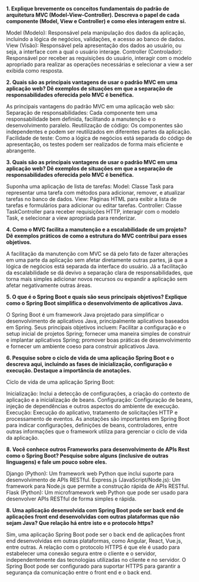 **1. Explique brevemente os conceitos fundamentais do padrão de arquitetura MVC (Model-View-Controller). Descreva o papel de cada componente (Model, View e Controller) e como eles interagem entre si.**

Model (Modelo): Responsável pela manipulação dos dados da aplicação, incluindo a lógica de negócios, validações, e acesso ao banco de dados.
View (Visão): Responsável pela apresentação dos dados ao usuário, ou seja, a interface com a qual o usuário interage.
Controller (Controlador): Responsável por receber as requisições do usuário, interagir com o modelo apropriado para realizar as operações necessárias e selecionar a view a ser exibida como resposta.

**2. Quais são as principais vantagens de usar o padrão MVC em uma aplicação web? Dê exemplos de situações em que a separação de responsabilidades oferecida pelo MVC é benéfica.**

As principais vantagens do padrão MVC em uma aplicação web são:
Separação de responsabilidades: Cada componente tem uma responsabilidade bem definida, facilitando a manutenção e o desenvolvimento paralelo.
Reutilização de código: Os componentes são independentes e podem ser reutilizados em diferentes partes da aplicação.
Facilidade de teste: Como a lógica de negócios está separada do código de apresentação, os testes podem ser realizados de forma mais eficiente e abrangente.

**3. Quais são as principais vantagens de usar o padrão MVC em uma aplicação web? Dê exemplos de situações em que a separação de responsabilidades oferecida pelo MVC é benéfica.**

Suponha uma aplicação de lista de tarefas:
Model: Classe Task para representar uma tarefa com métodos para adicionar, remover, e atualizar tarefas no banco de dados.
View: Páginas HTML para exibir a lista de tarefas e formulários para adicionar ou editar tarefas.
Controller: Classe TaskController para receber requisições HTTP, interagir com o modelo Task, e selecionar a view apropriada para renderizar.

**4. Como o MVC facilita a manutenção e a escalabilidade de um projeto? Dê exemplos práticos de como a estrutura do MVC contribui para esses objetivos.**

A facilitação da manutenção com MVC se dá pelo fato de fazer alterações em uma parte da aplicação sem afetar diretamente outras partes, já que a lógica de negócios está separada da interface do usuário. Já a facilitação da escalabilidade se dá devivo a separação clara de responsabilidades, que torna mais simples adicionar novos recursos ou expandir a aplicação sem afetar negativamente outras áreas.

**5. O que é o Spring Boot e quais são seus principais objetivos? Explique como o Spring Boot simplifica o desenvolvimento de aplicativos Java.**

O Spring Boot é um framework Java projetado para simplificar o desenvolvimento de aplicativos Java, principalmente aplicativos baseados em Spring. Seus principais objetivos incluem:
Facilitar a configuração e o setup inicial de projetos Spring; fornecer uma maneira simples de construir e implantar aplicativos Spring; promover boas práticas de desenvolvimento e fornecer um ambiente coeso para construir aplicativos Java.

**6. Pesquise sobre o ciclo de vida de uma aplicação Spring Boot e o descreva aqui, incluindo as fases de inicialização, configuração e execução. Destaque a importância de anotações.**

Ciclo de vida de uma aplicação Spring Boot:

Inicialização: Inclui a detecção de configurações, a criação do contexto de aplicação e a inicialização de beans.
Configuração: Configuração de beans, injeção de dependências e outros aspectos do ambiente de execução.
Execução: Execução do aplicativo, tratamento de solicitações HTTP e processamento de eventos.
As anotações são importantes em Spring Boot para indicar configurações, definições de beans, controladores, entre outras informações que o framework utiliza para gerenciar o ciclo de vida da aplicação.

**8. Você conhece outros Frameworks para desenvolvimento de APIs Rest como o Spring Boot? Pesquise sobre alguns (inclusive de outras linguagens) e fale um pouco sobre eles.**

Django (Python): Um framework web Python que inclui suporte para desenvolvimento de APIs RESTful.
Express.js (JavaScript/Node.js): Um framework para Node.js que permite a construção rápida de APIs RESTful.
Flask (Python): Um microframework web Python que pode ser usado para desenvolver APIs RESTful de forma simples e rápida.

**8. Uma aplicação desenvolvida com Spring Boot pode ser back end de aplicações front end desenvolvidas com outras plataformas que não sejam Java? Que relação há entre isto e o protocolo https?**

Sim, uma aplicação Spring Boot pode ser o back end de aplicações front end desenvolvidas em outras plataformas, como Angular, React, Vue.js, entre outras. A relação com o protocolo HTTPS é que ele é usado para estabelecer uma conexão segura entre o cliente e o servidor, independentemente das tecnologias utilizadas no cliente e no servidor. O Spring Boot pode ser configurado para suportar HTTPS para garantir a segurança da comunicação entre o front end e o back end.




